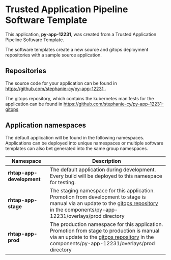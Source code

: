# Trusted Application Pipeline Software Template

This application, **py-app-12231**, was created from a Trusted Application Pipeline Software Template.

The software templates create a new source and gitops deployment repositories with a sample source application. 

## Repositories

The source code for your application can be found in [https://github.com/stephanie-cy/py-app-12231 ](https://github.com/stephanie-cy/py-app-12231 ).
 
The gitops repository, which contains the kubernetes manifests for the application can be found in 
[https://github.com/stephanie-cy/py-app-12231-gitops ](https://github.com/stephanie-cy/py-app-12231-gitops ) 

## Application namespaces 

The default application will be found in the following namespaces. Applications can be deployed into unique namespaces or multiple software templates can also bet generated into the same group namespaces.  

|  Namespace   |  Description   |  
| -------- | -------- |   
| **rhtap-app-development** | The default application during development. Every build will be deployed to this namespace for testing. | 
| **rhtap-app-stage** | The staging namespace for this application. Promotion from development to stage is manual via an update to the [gitops repository](https://github.com/stephanie-cy/py-app-12231-gitops ) in the components/py-app-12231/overlays/prod directory |  
| **rhtap-app-prod** | The production namespace for this application. Promotion from stage to production is manual via an update to the [gitops repository](https://github.com/stephanie-cy/py-app-12231-gitops ) in the components/py-app-12231/overlays/prod directory | 